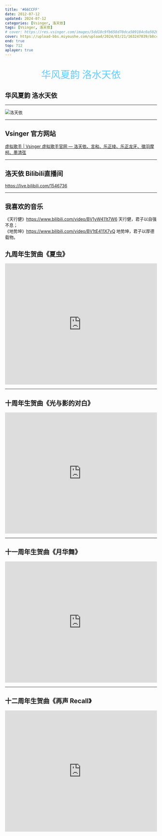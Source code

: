 ```yaml
---
title: '#66CCFF'
date: 2012-07-12
updated: 2024-07-12
categories: [Vsinger, 洛天依]
tags: [Vsinger, 洛天依]
# cover: https://res.vsinger.com/images/5dd18c9fb658d70dca509184c0a50202.jpg
cover: https://upload-bbs.miyoushe.com/upload/2024/03/21/163247039/b8cc9f98f51f28b09aa21e9c0986c6f5_555884689708033662.png?x-oss-process=image/format,jpg
end: true
top: 712
aplayer: true
---
```


<p style="text-align:center;color:#66CCFF;font-size:32px;font-family:lisu">华风夏韵 洛水天依</p>

<!-- more -->

## 华风夏韵 洛水天依

<meting-js
 id="535936139"
 server="netease"
 type="song"
 theme="#66CCFF">
</meting-js>

<hr>

<!-- ![洛天依](https://res.vsinger.com/images/e4a5e56fa3a1817244195f15ce5dcda9.jpg)_洛天依_ -->
![洛天依](https://upload-bbs.miyoushe.com/upload/2024/03/21/163247039/c1a91ff3324480291fbdd8f53ae8cfa2_8808606563787892143.png?x-oss-process=image/format,jpg)

---

## Vsinger 官方网站
[虚拟歌手 | Vsinger 虚拟歌手官网 — 洛天依、言和、乐正绫、乐正龙牙、徵羽摩柯、墨清弦](https://vsinger.com/vsinger)

---

## 洛天依 Bilibili直播间
https://live.bilibili.com/1546736

---

## 我喜欢的音乐

《天行健》https://www.bilibili.com/video/BV1yW411t7W6  天行健，君子以自强不息；<br>
《地势坤》https://www.bilibili.com/video/BV1tE411X7yQ  地势坤，君子以厚德载物。



## 九周年生贺曲《夏虫》
<iframe style="width: 100%;height: 400px;" src="https://player.bilibili.com/player.html?aid=291530455&bvid=BV1Hf4y1L7MF&cid=368390647&page=1&autoplay=0" scrolling="no" border="0" frameborder="no" framespacing="0" allowfullscreen="true"></iframe>

---

## 十周年生贺曲《光与影的对白》
<iframe style="width: 100%;height: 400px;" src="https://player.bilibili.com/player.html?aid=385844016&bvid=BV1dZ4y1Y7bt&cid=771025783&page=1&autoplay=0" scrolling="no" border="0" frameborder="no" framespacing="0" allowfullscreen="true"></iframe>

---

## 十一周年生贺曲《月华舞》
<iframe style="width: 100%;height: 400px;" src="https://player.bilibili.com/player.html?aid=955750433&bvid=BV19W4y1f7hz&cid=1193618405&p=1&autoplay=0" scrolling="no" border="0" frameborder="no" framespacing="0" allowfullscreen="true"></iframe>

---

## 十二周年生贺曲《再声 Recall》
<iframe style="width: 100%;height: 400px;" src="https://player.bilibili.com/player.html?isOutside=true&aid=1056000507&bvid=BV1JH4y1w7Ks&cid=1612471077&p=1&autoplay=0" scrolling="no" border="0" frameborder="no" framespacing="0" allowfullscreen="true"></iframe>

